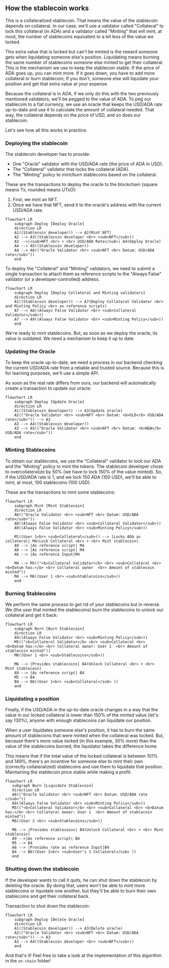 ## How the stablecoin works

This is a collateralized stablecoin. That means the value of the stablecoin depends on collateral. In our case, we'll use a validator called "Collateral" to lock this collateral (in ADA) and a validator called "Minting" that will mint, at most, the number of stablecoins equivalent to a bit less of the value we locked.

This extra value that is locked but can't be minted is the reward someone gets when liquidating someone else's position. Liquidating means burning the same number of stablecoins someone else minted to get their collateral. This is the mechanism we use to keep the stablecoin stable. If the price of ADA goes up, you can mint more. If it goes down, you have to add more collateral or burn stablecoin; If you don't, someone else will liquidate your position and get that extra value at your expense.

Because the collateral is in ADA, if we only do this with the two previously mentioned validators, we'll be pegged to the value of ADA. To peg our stablecoin to a fiat currency, we use an oracle that keeps the USD/ADA rate up-to-date and use it to calculate the amount of collateral needed. That way, the collateral depends on the price of USD, and so does our stablecoin.

Let's see how all this works in practice:

### Deploying the stablecoin

The stablecoin developer has to provide:
- One "Oracle" validator with the USD/ADA rate (the price of ADA in USD).
- The "Collateral" validator that locks the collateral (ADA).
- The "Minting" policy to mint/burn stablecoins based on the collateral.

These are the transactions to deploy the oracle to the blockchain (square means Tx, rounded means UTxO):

1. First, we mint an NFT.
2. Once we have that NFT, send it to the oracle's address with the current USD/ADA rate.

```mermaid
flowchart LR
    subgraph Deploy [Deploy Oracle]
    direction LR
    A1((Stablecoin developer)) --> A2(Mint NFT)
    A2 --> A3((Stablecoin developer <br> <sub>NFT</sub>))
    A3 -->|<sub>NFT <br> + <br> USD/ADA Rate</sub>| A4(Deploy Oracle)
    A4 --> A5((Stablecoin developer))
    A4 --> A6(("Oracle Validator <br> <sub>NFT <br> Datum: USD/ADA rate</sub>"))
    end
```
To deploy the "Collateral" and "Minting" validators, we need to submit a single transaction to attach them as reference scripts to the "Always False" validator (or a developer-controlled) address.

```mermaid
flowchart LR
    subgraph Deploy [Deploy Collateral and Minting validators]
    direction LR
    A1((Stablecoin developer)) --> A7(Deploy Collateral Validator <br> and Minting Policy <br> as reference scripts)
    A7 --> A8((Always False Validator <br> <sub>Collateral Validator</sub>))
    A7 --> A9((Always False Validator <br> <sub>Minting Policy</sub>))
    end
```

We're ready to mint stablecoins. But, as soon as we deploy the oracle, its value is outdated. We need a mechanism to keep it up to date.

### Updating the Oracle

To keep the oracle up-to-date, we need a process in our backend checking the current USD/ADA rate from a reliable and trusted source. Because this is for learning purposes, we'll use a simple API.

As soon as the real rate differs from ours, our backend will automatically create a transaction to update our oracle:

```mermaid 
flowchart LR
    subgraph Deploy [Update Oracle]
    direction LR
    A1((Stablecoin developer)) --> A3(Update oracle)
    A2(("Oracle Validator <br> <sub>NFT <br> Datum: <b>OLD</b> USD/ADA rate</sub>")) --> A3
    A3 --> A4((Stablecoin developer))
    A3 --> A5(("Oracle Validator <br> <sub>NFT <br> Datum: <b>NEW</b> USD/ADA rate</sub>"))
    end
```

### Minting Stablecoins

To obtain our stablecoins, we use the "Collateral" validator to lock our ADA and the "Minting" policy to mint the tokens. The stablecoin developer chose to overcollateralize by 50% (we have to lock 150% of the value minted). So, if the USD/ADA rate is 1, and we lock 150 ADA (150 USD), we'll be able to mint, at most, 100 stablecoins (100 USD). 

These are the transactions to mint some stablecoins:

```mermaid
flowchart LR
    subgraph Mint [Mint Stablecoin]
    direction LR
    A6(("Oracle Validator <br> <sub>NFT <br> Datum: USD/ADA rate</sub>"))
    A8((Always False Validator <br> <sub>Collateral Validator</sub>))
    A9((Always False Validator <br> <sub>Minting Policy</sub>))

    M1((User 1<br> <sub>Collateral</sub>)) --> |Locks ADA as collateral| M4(Lock Collateral <br> + <br> Mint stablecoin)
    A9 --> |As reference script| M4
    A8 --> |As reference script| M4
    A6 --> |As reference Input|M4

    M4 --> M5(("<b>Collateral Validator</b> <br> <sub>Collateral <br> <b>Datum has:</b> <br> Collateral owner  <br> Amount of stablecoin minted"))
    M4 --> M6((User 1 <br> <sub>Stablecoins</sub>))
    end
```

### Burning Stablecoins

We perform the same process to get rid of your stablecoins but in reverse. 
We (the user that minted the stablecoins) burn the stablecoins to unlock our collateral and get it back:

```mermaid
flowchart LR
    subgraph Burn [Burn Stablecoin]
    direction LR
    A9((Always False Validator <br> <sub>Minting Policy</sub>))
    M5(("<b>Collateral Validator</b> <br> <sub>Collateral <br> <b>Datum has:</b> <br> Collateral owner: User 1  <br> Amount of stablecoin minted"))
    M6((User 1 <br> <sub>Stablecoins</sub>))

    M6 --> |Provides stablecoins| B4(Unlock Collateral <br> + <br> Mint stablecoin)
    A9 --> |As reference script| B4
    M5 --> B4
    B4 --> B6((User 1<br> <sub>Collateral</sub> ))
    end
```

 ### Liquidating a position

Finally, if the USD/ADA in the up-to-date oracle changes in a way that the value in our locked collateral is lower than 150% of the minted value (let's say 130%), anyone with enough stablecoins can liquidate our position.

When a user liquidates someone else's position, it has to burn the same amount of stablecoins that were minted when the collateral was locked. But, because there's more value locked (in this example, 30% more) than the value of the stablecoins burned, the liquidator takes the difference home.

This means that if the total value of the locked collateral is between 101% and 149%, there's an incentive for someone else to mint their own (correctly collateralized) stablecoins and use them to liquidate that position. Maintaining the stablecoin price stable while making a profit.

 ```mermaid
flowchart LR
    subgraph Burn [Liquidate Stablecoin]
    direction LR
    A6(("Oracle Validator <br> <sub>NFT <br> Datum: USD/ADA rate </sub>"))
    A9((Always False Validator <br> <sub>Minting Policy</sub>))
    M5(("<b>Collateral Validator</b> <br> <sub>Collateral <br> <b>Datum has:</b> <br> Collateral owner: User 1  <br> Amount of stablecoin minted"))
    M6((User 2 <br> <sub>Stablecoins</sub>))

    M6 --> |Provides stablecoins| B4(Unlock Collateral <br> + <br> Mint stablecoin)
    A9 -->|As reference script| B4
    M5 --> B4
    A6 --> |Provides rate as reference Input|B4
    B4 --> B6((User 2<br> <sub>User's 1 Collateral</sub> ))
    end
```

### Shutting down the stablecoin

If the developer wants to call it quits, he can shut down the stablecoin by deleting the oracle. By doing that, users won't be able to mint more stablecoins or liquidate one another, but they'll be able to burn their own stablecoins and get their collateral back.

Transaction to shut down the stablecoin:

```mermaid
flowchart LR
    subgraph Deploy [Delete Oracle]
    direction LR
    A1((Stablecoin developer)) --> A3(Delete oracle)
    A2(("Oracle Validator <br> <sub>NFT <br> Datum: USD/ADA rate</sub>")) --> A3
    A3 --> A4((Stablecoin developer <br> <sub>NFT</sub>))
    end
```

And that's it! Feel free to take a look at the implementation of this algorithm in the `on-chain` folder!